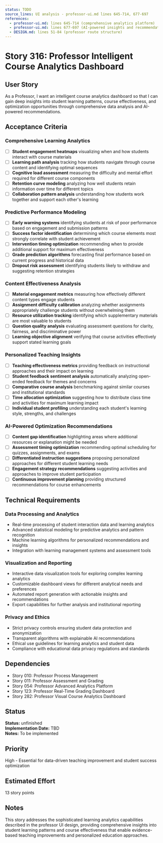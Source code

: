 ```yaml
---
status: TODO
source_lines: UI analysis - professor-ui.md lines 645-714, 677-697
references:
  - professor-ui.md: lines 645-714 (comprehensive analytics platform)
  - professor-ui.md: lines 677-697 (AI-powered insights and recommendations)
  - DESIGN.md: lines 51-84 (professor route structure)
---
```


# Story 316: Professor Intelligent Course Analytics Dashboard

## User Story
As a Professor, I want an intelligent course analytics dashboard so that I can gain deep insights into student learning patterns, course effectiveness, and optimization opportunities through comprehensive data analysis and AI-powered recommendations.

## Acceptance Criteria

### Comprehensive Learning Analytics
- [ ] **Student engagement heatmaps** visualizing when and how students interact with course materials
- [ ] **Learning path analysis** tracking how students navigate through course content and identifying optimal sequences
- [ ] **Cognitive load assessment** measuring the difficulty and mental effort required for different course components
- [ ] **Retention curve modeling** analyzing how well students retain information over time for different topics
- [ ] **Collaboration pattern analysis** understanding how students work together and support each other's learning

### Predictive Performance Modeling
- [ ] **Early warning systems** identifying students at risk of poor performance based on engagement and submission patterns
- [ ] **Success factor identification** determining which course elements most strongly correlate with student achievement
- [ ] **Intervention timing optimization** recommending when to provide additional support for maximum effectiveness
- [ ] **Grade prediction algorithms** forecasting final performance based on current progress and historical data
- [ ] **Dropout risk assessment** identifying students likely to withdraw and suggesting retention strategies

### Content Effectiveness Analysis
- [ ] **Material engagement metrics** measuring how effectively different content types engage students
- [ ] **Assignment difficulty calibration** analyzing whether assignments appropriately challenge students without overwhelming them
- [ ] **Resource utilization tracking** identifying which supplementary materials are most valuable to students
- [ ] **Question quality analysis** evaluating assessment questions for clarity, fairness, and discriminative power
- [ ] **Learning objective alignment** verifying that course activities effectively support stated learning goals

### Personalized Teaching Insights
- [ ] **Teaching effectiveness metrics** providing feedback on instructional approaches and their impact on learning
- [ ] **Student feedback sentiment analysis** automatically analyzing open-ended feedback for themes and concerns
- [ ] **Comparative course analysis** benchmarking against similar courses and institutional standards
- [ ] **Time allocation optimization** suggesting how to distribute class time and activities for maximum learning impact
- [ ] **Individual student profiling** understanding each student's learning style, strengths, and challenges

### AI-Powered Optimization Recommendations
- [ ] **Content gap identification** highlighting areas where additional resources or explanation might be needed
- [ ] **Assessment timing optimization** recommending optimal scheduling for quizzes, assignments, and exams
- [ ] **Differentiated instruction suggestions** proposing personalized approaches for different student learning needs
- [ ] **Engagement strategy recommendations** suggesting activities and approaches to improve student participation
- [ ] **Continuous improvement planning** providing structured recommendations for course enhancements

## Technical Requirements

### Data Processing and Analytics
- Real-time processing of student interaction data and learning analytics
- Advanced statistical modeling for predictive analytics and pattern recognition
- Machine learning algorithms for personalized recommendations and insights
- Integration with learning management systems and assessment tools

### Visualization and Reporting
- Interactive data visualization tools for exploring complex learning analytics
- Customizable dashboard views for different analytical needs and preferences
- Automated report generation with actionable insights and recommendations
- Export capabilities for further analysis and institutional reporting

### Privacy and Ethics
- Strict privacy controls ensuring student data protection and anonymization
- Transparent algorithms with explainable AI recommendations
- Ethical use guidelines for learning analytics and student data
- Compliance with educational data privacy regulations and standards

## Dependencies
- Story 010: Professor Process Management
- Story 011: Professor Assessment and Grading
- Story 054: Professor Advanced Analytics Platform
- Story 123: Professor Real-Time Grading Dashboard
- Story 282: Professor Visual Course Analytics Dashboard


## Status
**Status:** unfinished  
**Implementation Date:** TBD  
**Notes:** To be implemented
## Priority
High - Essential for data-driven teaching improvement and student success optimization

## Estimated Effort
13 story points

## Notes
This story addresses the sophisticated learning analytics capabilities described in the professor UI design, providing comprehensive insights into student learning patterns and course effectiveness that enable evidence-based teaching improvements and personalized education approaches.